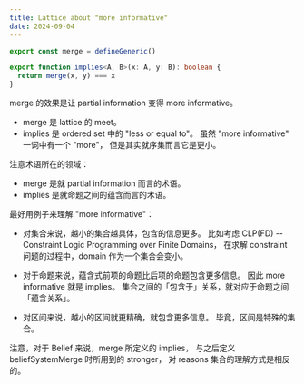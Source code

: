 ```yaml
---
title: Lattice about "more informative"
date: 2024-09-04
---
```


```typescript
export const merge = defineGeneric()

export function implies<A, B>(x: A, y: B): boolean {
  return merge(x, y) === x
}
```

merge 的效果是让 partial information 变得 more informative。

- merge 是 lattice 的 meet。
- implies 是 ordered set 中的 "less or equal to"。
  虽然 "more informative" 一词中有一个 "more"，
  但是其实就序集而言它是更小。

注意术语所在的领域：

- merge 是就 partial information 而言的术语。
- implies 是就命题之间的蕴含而言的术语。

最好用例子来理解 "more informative"：

- 对集合来说，越小的集合越具体，包含的信息更多。
  比如考虑 CLP(FD) -- Constraint Logic Programming over Finite Domains，
  在求解 constraint 问题的过程中，domain 作为一个集合会变小。

- 对于命题来说，蕴含式前项的命题比后项的命题包含更多信息。
  因此 more informative 就是 implies。
  集合之间的「包含于」关系，就对应于命题之间「蕴含关系」。

- 对区间来说，越小的区间就更精确，就包含更多信息。
  毕竟，区间是特殊的集合。

注意，对于 Belief 来说，merge 所定义的 implies，
与之后定义 beliefSystemMerge 时所用到的 stronger，
对 reasons 集合的理解方式是相反的。
